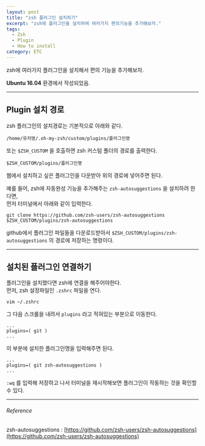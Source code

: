 ```yaml
---
layout: post
title: "zsh 플러그인 설치하기"
excerpt: "zsh에 플러그인을 설치하여 여러가지 편의기능을 추가해보자."
tags:
  - Zsh
  - Plugin
  - How to install
category: ETC
---
```


zsh에 여러가지 플러그인을 설치해서 편의 기능을 추가해보자.

**Ubuntu 16.04** 환경에서 작성되었음.

- - -

## Plugin 설치 경로

zsh 플러그인의 설치경로는 기본적으로 아래와 같다.

```
/home/유저명/.oh-my-zsh/custom/plugins/플러그인명
```

또는 `$ZSH_CUSTOM` 을 호출하면 zsh 커스텀 폴더의 경로를 출력한다.

```
$ZSH_CUSTOM/plugins/플러그인명
```

웹에서 설치하고 싶은 플러그인을 다운받아 위의 경로에 넣어주면 된다.  

예를 들어, zsh에 자동완성 기능을 추가해주는 `zsh-autosuggestions` 을 설치하려 한다면,   
먼저 터미널에서 아래와 같이 입력한다.  

```
git clone https://github.com/zsh-users/zsh-autosuggestions $ZSH_CUSTOM/plugins/zsh-autosuggestions
```

github에서 플러그인 파일들을 다운로드받아서 `$ZSH_CUSTOM/plugins/zsh-autosuggestions` 의 경로에 저장하는 명령이다.  

- - -

## 설치된 플러그인 연결하기

플러그인을 설치했다면 zsh에 연결을 해주어야한다.  
먼저, zsh 설정파일인 `.zshrc` 파일을 연다.  

```
vim ~/.zshrc
```

그 다음 스크롤을 내려서 `plugins` 라고 적혀있는 부분으로 이동한다.

```
...
plugins=( git )
...
```

이 부분에 설치한 플러그인명을 입력해주면 된다.

```
...
plugins=( git zsh-autosuggestions )
...
```

`:wq` 를 입력해 저장하고 나서 터미널을 재시작해보면 플러그인이 작동하는 것을 확인할 수 있다.

- - -

###### Reference

zsh-autosuggestions : [https://github.com/zsh-users/zsh-autosuggestions](https://github.com/zsh-users/zsh-autosuggestions)